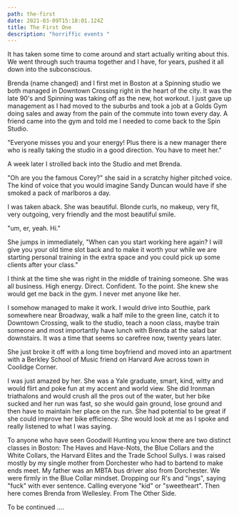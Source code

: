 ```yaml
---
path: the-first
date: 2021-03-09T15:18:01.124Z
title: The First One
description: "horriffic events "
---
```

It has taken some time to come around and start actually writing about this.  We went through such trauma together and I have, for years, pushed it all down into the subconscious. 

Brenda (name changed) and I first met in Boston at a Spinning studio we both managed in Downtown Crossing right in the heart of the city.  It was the late 90's and Spinning was taking off as the new, hot workout.  I just gave up management as I had moved to the suburbs and took a job at a Golds Gym doing sales and away from the pain of the commute into town every day.  A friend came into the gym and told me I needed to come back to the Spin Studio. 

"Everyone misses you and your energy! Plus there is a new manager there who is really taking the studio in a good direction. You have to meet her."

A week later I strolled back into the Studio and met Brenda.  

"Oh are you the famous Corey?"  she said in a scratchy higher pitched voice.  The kind of voice that you would imagine Sandy Duncan would have if she smoked a pack of marlboros a day.  

I was taken aback.  She was beautiful. Blonde curls, no makeup, very fit, very outgoing, very friendly and the most beautiful smile. 

"um, er, yeah. Hi."

She jumps in immediately, "When can you start working here again?  I will give you your old time slot back and to make it worth your while we are starting personal training in the extra space and you could pick up some clients after your class."

I think at the time she was right in the middle of training someone. She was all business. High energy. Direct. Confident. To the point. She knew she would get me back in the gym.  I never met anyone like her. 

I somehow managed to make it work. I would drive into Southie, park somewhere near Broadway, walk a half mile to the green line, catch it to Downtown Crossing, walk to the studio, teach a noon class, maybe train someone and most importantly have lunch with Brenda at the salad bar downstairs. It was a time that seems so carefree now, twenty years later.  

She just broke it off with a long time boyfriend and moved into an apartment with a Berkley School of Music friend on Harvard Ave across town in Coolidge Corner.  

I was just amazed by her. She was a Yale graduate, smart, kind, witty and would flirt and poke fun at my accent and world view. She did Ironman triathalons and would crush all the pros out of the water, but her bike sucked and her run was fast, so she would gain ground, lose ground and then have to maintain her place on the run.  She had potential to be great if she could improve her bike efficiency.  She would look at me as I spoke and really listened to what I was saying. 

To anyone who have seen Goodwill Hunting you know there are two distinct classes in Boston: The Haves and Have-Nots, the Blue Collars and the White Collars, the Harvard Elites and the Trade School Sullys.  I was raised mostly by my single mother from Dorchester who had to bartend to make ends meet.  My father was an MBTA bus driver also from Dorchester.  We were firmly in the Blue Collar mindset.  Dropping our R's and "ings", saying "fuck" with ever sentence.  Calling everyone "kid" or "sweetheart".  Then here comes Brenda from Wellesley. From The Other Side.



To be continued ....